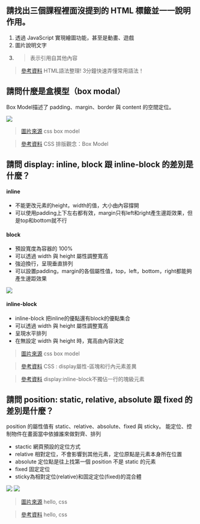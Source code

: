 ## 請找出三個課程裡面沒提到的 HTML 標籤並一一說明作用。
1. <canvas> 透過 JavaScript 實現繪圖功能，甚至是動畫、遊戲
2. <figcaption> 圖片說明文字
3. <blockquote> 表示引用自其他內容

>[參考資料](https://www.happycoding.today/posts/27) HTML語法整理! 3分鐘快速弄懂常用語法！

## 請問什麼是盒模型（box modal）
Box Model描述了 padding、margin、border 與 content 的空間定位。

![](https://i.imgur.com/WUp73Gn.png)

>[圖片來源](https://www.internetingishard.com/html-and-css/css-box-model/) css box model

>[參考資料](https://jaceju.net/css-box-model/) CSS 排版觀念：Box Model

## 請問 display: inline, block 跟 inline-block 的差別是什麼？
#### inline
* 不能更改元素的height，width的值，大小由內容撐開
* 可以使用padding上下左右都有效，margin只有left和right產生邊距效果，但是top和bottom就不行

#### block
* 預設寬度為容器的 100%
* 可以透過 width 與 height 屬性調整寬高
* 強迫換行，呈現垂直排列
* 可以設置padding，margin的各個屬性值，top，left，bottom，right都能夠產生邊距效果

![](https://i.imgur.com/HwScwCW.png)

#### inline-block
* inline-block 把inline的優點還有block的優點集合
* 可以透過 width 與 height 屬性調整寬高
* 呈現水平排列
* 在無設定 width 與 height 時，寬高由內容決定

>[圖片來源](https://www.internetingishard.com/html-and-css/css-box-model/) css box model

>[參考資料](https://ithelp.ithome.com.tw/articles/10219161) CSS : display屬性-區塊和行內元素差異

>[參考資料](https://www.twblogs.net/a/5d140ea1bd9eee1e5c8258bc) display:inline-block不獨佔一行的塊級元素

## 請問 position: static, relative, absolute 跟 fixed 的差別是什麼？
position 的屬性值有 static、relative、absolute、fixed 與 sticky。
能定位、控制物件在畫面當中依據誰來做對齊、排列
* stactic 網頁預設的定位方式
* relative 相對定位，不會影響到其他元素，定位原點是元素本身所在位置 
* absolute 定位點是往上找第一個 position 不是 static 的元素
* fixed 固定定位
* sticky為相對定位(relative)和固定定位(fixed)的混合體

![](https://i.imgur.com/N8FKhqx.png)
![](https://i.imgur.com/HWan0KK.png)


>[圖片來源](https://www.internetingishard.com/html-and-css/css-box-model/) hello, css

>[參考資料](https://www.internetingishard.com/html-and-css/hello-css/) hello, css

